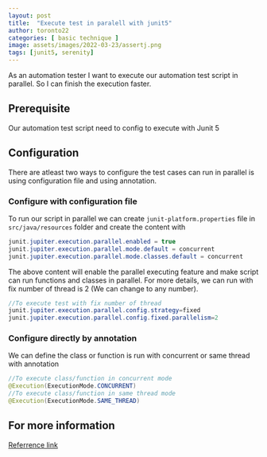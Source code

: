 ```yaml
---
layout: post
title:  "Execute test in paralell with junit5"
author: toronto22
categories: [ basic technique ]
image: assets/images/2022-03-23/assertj.png
tags: [junit5, serenity]
---
```

As an automation tester I want to execute our automation test script in parallel. So I can finish the execution faster.

## Prerequisite

Our automation test script need to config to execute with Junit 5

## Configuration

There are atleast two ways to configure the test cases can run in parallel is using configuration file and using annotation.

### Configure with configuration file
To run our script in parallel we can create `junit-platform.properties` file in `src/java/resources` folder and create the content with

```java
junit.jupiter.execution.parallel.enabled = true
junit.jupiter.execution.parallel.mode.default = concurrent
junit.jupiter.execution.parallel.mode.classes.default = concurrent
```

The above content will enable the parallel executing feature and make script can run functions and classes in parallel. For more details, we can run with fix number of thread is 2 (We can change to any number).

```java
//To execute test with fix number of thread
junit.jupiter.execution.parallel.config.strategy=fixed
junit.jupiter.execution.parallel.config.fixed.parallelism=2
```
### Configure directly by annotation
We can define the class or function is run with concurrent or same thread with annotation

```java
//To execute class/function in concurrent mode
@Execution(ExecutionMode.CONCURRENT)
//To execute class/function in same thread mode
@Execution(ExecutionMode.SAME_THREAD)
```
## For more information
[Referrence link](https://junit.org/junit5/docs/snapshot/user-guide/#writing-tests-parallel-execution)
